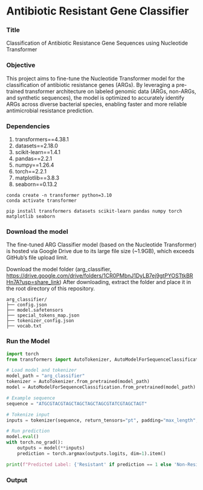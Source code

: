 # Antibiotic Resistant Gene Classifier

### Title
Classification of Antibiotic Resistance Gene Sequences using Nucleotide Transformer

### Objective
This project aims to fine-tune the Nucleotide Transformer model for the classification of antibiotic resistance genes (ARGs). By leveraging a pre-trained transformer architecture on labeled genomic data (ARGs, non-ARGs, and synthetic sequences), the model is optimized to accurately identify ARGs across diverse bacterial species, enabling faster and more reliable antimicrobial resistance prediction.

### Dependencies
1. transformers==4.38.1
2. datasets==2.18.0
3. scikit-learn==1.4.1
4. pandas==2.2.1
5. numpy==1.26.4
6. torch==2.2.1
7. matplotlib==3.8.3
8. seaborn==0.13.2

```
conda create -n transformer python=3.10
conda activate transformer
```
```
pip install transformers datasets scikit-learn pandas numpy torch matplotlib seaborn
```
### Download the model
The fine-tuned ARG Classifier model (based on the Nucleotide Transformer) is hosted via Google Drive due to its large file size (~1.9GB), which exceeds GitHub’s file upload limit.

Download the model folder (arg_classifier, https://drive.google.com/drive/folders/1CR0PMbnJ1DyLB7ej9gtPYOSTtkBRHn7A?usp=share_link)
After downloading, extract the folder and place it in the root directory of this repository.

```
arg_classifier/
├── config.json
├── model.safetensors
├── special_tokens_map.json
├── tokenizer_config.json
├── vocab.txt
```

### Run the Model
```python
import torch
from transformers import AutoTokenizer, AutoModelForSequenceClassification

# Load model and tokenizer
model_path = "arg_classifier"
tokenizer = AutoTokenizer.from_pretrained(model_path)
model = AutoModelForSequenceClassification.from_pretrained(model_path)

# Example sequence
sequence = "ATGCGTACGTAGCTAGCTAGCTAGCGTATCGTAGCTAGT"

# Tokenize input
inputs = tokenizer(sequence, return_tensors="pt", padding="max_length", truncation=True, max_length=512)

# Run prediction
model.eval()
with torch.no_grad():
    outputs = model(**inputs)
    prediction = torch.argmax(outputs.logits, dim=1).item()

print(f"Predicted Label: {'Resistant' if prediction == 1 else 'Non-Resistant'}")
```
### Output
